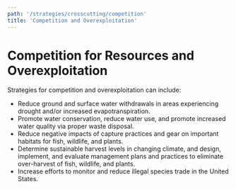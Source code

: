 ```yaml
---
path: '/strategies/crosscutting/competition'
title: 'Competition and Overexploitation'
---
```


# Competition for Resources and Overexploitation

Strategies for competition and overexploitation can include:

- Reduce ground and surface water withdrawals in areas experiencing drought and/or increased evapotranspiration.
- Promote water conservation, reduce water use, and promote increased water quality via proper waste disposal.
- Reduce negative impacts of capture practices and gear on important habitats for fish, wildlife, and plants.
- Determine sustainable harvest levels in changing climate, and design, implement, and evaluate management plans and practices to eliminate over-harvest of fish, wildlife, and plants.
- Increase efforts to monitor and reduce illegal species trade in the United States.
